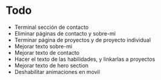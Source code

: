 # Todo

- Terminal sección de contacto
- Eliminar páginas de contacto y sobre-mi
- Terminar página de proyectos y de proyecto individual
- Mejorar texto sobre-mi
- Mejorar texto de contacto
- Hacer el texto de las habilidades, y linkarlas a proyectos
- Mejorar texto de hero section
- Deshabilitar animaciones en movil
